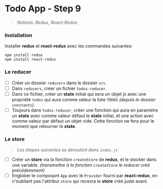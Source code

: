 # Todo App - Step 9

> _Notions: Redux, React-Redux_

### Installation

Installer **redux** et **react-redux** avec les commandes suivantes:

```
npm install redux
npm install react-redux
```

### Le reducer

- [ ] Créer un dossier `reducers` dans le dossier `src`.
- [ ] Dans `reducers`, créer un fichier `todos-reducer`.
- [ ] Dans ce fichier, créer un **state** initial qui sera un objet js avec une propriété `todos` qui aura comme valeur la liste `TODOS` _(depuis le dossier `constants`)_.
- [ ] Toujours dans `todos-reducer`, créer une fonction qui aura en paramètre un **state** avec comme valeur défaut le **state** initial, et une action avec comme valeur par défaut un objet vide. Cette fonction ne fera pour le moment que retourner le **state**.

### Le store

> _Les étapes suivantes se déroulent dans `index.js`_

- [ ] Créer un **store** via la fonction `createStore` de **redux**, et le stocker dans une variable. _(transmettre à la fonction `createStore` le reducer créé précédemment)_
- [ ] Englober le composant `App` avec le `Provider` fourni par **react-redux**, en n'oubliant pas l'attribut `store` qui recevra le **store** créé juste avant.
